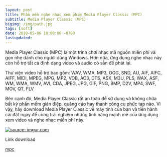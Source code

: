 ```yaml
---
layout: post
title: Phần mềm nghe nhạc xem phim Media Player Classic (MPC)
subtitle: Media Player Classic (MPC)
bigimg: /img/path.jpg
tags: [soft]
date: 2018-05-06 10:00:00 -0700
lastupdated: 
---
```


Media Player Classic (MPC) là một trình chơi nhạc mã nguồn miễn phí và gọn nhẹ dành cho người dùng Windows. Hơn nữa, ứng dụng nghe nhạc này còn hỗ trợ tất cả định dạng video và audio có sẵn để phát lại.

Thư viện video hỗ trợ bao gồm: WAV, WMA, MP3, OGG, SND, AU, AIF, AIFC, AIFF, MIDI, MPEG, MPG, MP2, VOB, AC3, DTS, ASX, M3U, PLS, WAX, ASF, WM, WMA, WMV, AVI, CDA, JPEG, JPG, GIF, PNG, BMP, D2V, MP4, SWF, MOV, QT, FLV

Bên cạnh đó, Media Player Classic rất an toàn để sử dụng và không chứa bất kỳ phần mềm gián điệp, quảng cáo hay thanh công cụ phức tạp nào. Vì vậy, hãy download Media Player Classic về máy tính của bạn và tiến hành cài đặt ngay để cùng trải nghiệm những tính năng mạnh mẽ của ứng dụng xem video và nghe nhạc miễn phí này.

<a href="https://imgur.com/VbaDaeX"><img src="https://i.imgur.com/VbaDaeX.png" title="source: imgur.com" /></a>

Link download

[mpc](https://mpc-hc.org/)

<div id="fb-root"></div>
<script>(function(d, s, id) {
  var js, fjs = d.getElementsByTagName(s)[0];
  if (d.getElementById(id)) return;
  js = d.createElement(s); js.id = id;
  js.src = 'https://connect.facebook.net/vi_VN/sdk.js#xfbml=1&version=v2.12';
  fjs.parentNode.insertBefore(js, fjs);
}(document, 'script', 'facebook-jssdk'));</script>

<div class="fb-comments" data-href="https://github.com/tha1982/tha1982.github.io/edit/master/_posts/2018-05-06-media-player-classic.md" data-numposts="5"></div>

